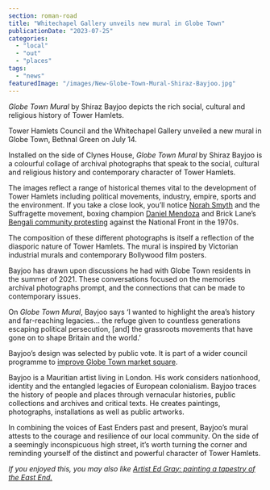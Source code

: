 ```yaml
---
section: roman-road
title: "Whitechapel Gallery unveils new mural in Globe Town"
publicationDate: "2023-07-25"
categories: 
  - "local"
  - "out"
  - "places"
tags: 
  - "news"
featuredImage: "/images/New-Globe-Town-Mural-Shiraz-Bayjoo.jpg"
---
```


_Globe Town Mural_ by Shiraz Bayjoo depicts the rich social, cultural and religious history of Tower Hamlets.

Tower Hamlets Council and the Whitechapel Gallery unveiled a new mural in Globe Town, Bethnal Green on July 14. 

Installed on the side of Clynes House, _Globe Town Mural_ by Shiraz Bayjoo is a colourful collage of archival photographs that speak to the social, cultural and religious history and contemporary character of Tower Hamlets. 

The images reflect a range of historical themes vital to the development of Tower Hamlets including political movements, industry, empire, sports and the environment. If you take a close look, you’ll notice [Norah Smyth](https://romanroadlondon.com/suffragette-norah-smyth-life/) and the Suffragette movement, boxing champion [Daniel Mendoza](https://romanroadlondon.com/daniel-mendoza-jewish-history/) and Brick Lane’s [Bengali community protesting](https://romanroadlondon.com/sylhet-to-spitalfields-shabna-begum-author-interview/) against the National Front in the 1970s. 

The composition of these different photographs is itself a reflection of the diasporic nature of Tower Hamlets. The mural is inspired by Victorian industrial murals and contemporary Bollywood film posters. 

Bayjoo has drawn upon discussions he had with Globe Town residents in the summer of 2021. These conversations focused on the memories archival photographs prompt, and the connections that can be made to contemporary issues.  

On _Globe Town Mural_, Bayjoo says ‘I wanted to highlight the area’s history and far-reaching legacies… the refuge given to countless generations escaping political persecution, \[and\] the grassroots movements that have gone on to shape Britain and the world.’ 

Bayjoo’s design was selected by public vote. It is part of a wider council programme to [improve Globe Town market square](https://talk.towerhamlets.gov.uk/globetown). 

Bayjoo is a Mauritian artist living in London. His work considers nationhood, identity and the entangled legacies of European colonialism. Bayjoo traces the history of people and places through vernacular histories, public collections and archives and critical texts. He creates paintings, photographs, installations as well as public artworks. 

In combining the voices of East Enders past and present, Bayjoo’s mural attests to the courage and resilience of our local community. On the side of a seemingly inconspicuous high street, it’s worth turning the corner and reminding yourself of the distinct and powerful character of Tower Hamlets.

_If you enjoyed this, you may also like [Artist Ed Gray: painting a tapestry of the East End.](https://romanroadlondon.com/artist-ed-gray-painting-east-london/)_

